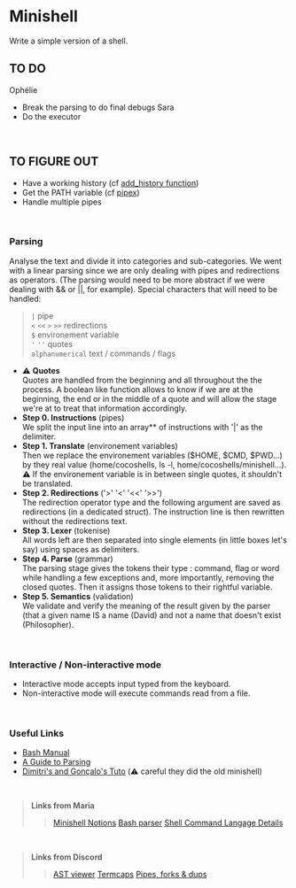 
# Minishell
Write a simple version of a shell.
<br/>

## TO DO
Ophélie
* Break the parsing to do final debugs
Sara
* Do the executor

<br/>

## TO FIGURE OUT
* Have a working history (cf [add_history function](https://linux.die.net/man/3/history))
* Get the PATH variable (cf [pipex](https://github.com/Knulpinette/Cursus42/blob/main/02-pipex/srcs/utils.c))
* Handle multiple pipes
<br/>

### Parsing
Analyse the text and divide it into categories and sub-categories. We went with a linear parsing since we are only dealing with pipes and redirections as operators. (The parsing would need to be more abstract if we were dealing with && or ||, for example).
Special characters that will need to be handled: 

> ```|``` pipe <br>
> ```<``` ```<<``` ```>``` ```>>``` redirections <br>
> ```$``` environement variable <br>
> ```'``` ```''``` quotes <br>
> ```alphanumerical``` text / commands / flags <br>

* ⚠️ **Quotes** <br>
Quotes are handled from the beginning and all throughout the the process. A boolean like function allows to know if we are at the beginning, the end or in the middle of a quote and will allow the stage we're at to treat that information accordingly.
* **Step 0. Instructions** (pipes) <br>
We split the input line into an array** of instructions with '|' as the delimiter.
* **Step 1. Translate** (environement variables) <br>
Then we replace the environement variables ($HOME, $CMD, $PWD...) by they real value (home/cocoshells, ls -l, home/cocoshells/minishell...). <br>
⚠️ If the environement variable is in between single quotes, it shouldn't be translated.
* **Step 2. Redirections** ('>' '<' '<<' '>>') <br>
The redirection operator type and the following argument are saved as redirections (in a dedicated struct). The instruction line is then rewritten without the redirections text.
* **Step 3. Lexer** (tokenise) <br>
All words left are then separated into single elements (in little boxes let's say) using spaces as delimiters.
* **Step 4. Parse** (grammar) <br>
The parsing stage gives the tokens their type : command, flag or word while handling a few exceptions and, more importantly, removing the closed quotes. Then it assigns those tokens to their rightful variable. 
* **Step 5. Semantics** (validation) <br>
We validate and verify the meaning of the result given by the parser (that a given name IS a name (David) and not a name that doesn't exist (Philosopher).
<br/>

### Interactive / Non-interactive mode
* Interactive mode accepts input typed from the keyboard.
* Non-interactive mode will execute commands read from a file.
<br/>

### Useful Links

* [Bash Manual](https://www.gnu.org/savannah-checkouts/gnu/bash/manual/bash.html#What-is-Bash_003f)
* [A Guide to Parsing](https://tomassetti.me/guide-parsing-algorithms-terminology/)
* [Dimitri's and Gonçalo's Tuto](https://github.com/DimitriDaSilva/42_minishell/blob/master/README.md#1-extracting-information) (⚠️ careful they did the old minishell)
<br/>

> **Links from Maria**
>> [Minishell Notions](https://www.notion.so/Minishell-Materials-7bbd45a806e04395ab578ca3f805806c)
>> [Bash parser](https://vorpaljs.github.io/bash-parser-playground/)
>> [Shell Command Langage Details](https://pubs.opengroup.org/onlinepubs/9699919799/utilities/V3_chap02.html#tag_18_01)

<br/>

> **Links from Discord**
>> [AST viewer](https://ast-viewer.datacamp.com/editor?code=echo%20alo%20%3E%20aqui.txt%20bla%20bla%20%3E%3E%20alo.txt%20test%20%7C%20wc%20%7C%20ls%20%3E%20aqui.txt&start=NA&grammar=shell)
>> [Termcaps](https://github.com/Olbrien/42Lisboa-lvl_3_minishell/blob/main/extras/termcaps_history_explanation/termcaps.c)
>> [Pipes, forks & dups](https://www.rozmichelle.com/pipes-forks-dups/)

